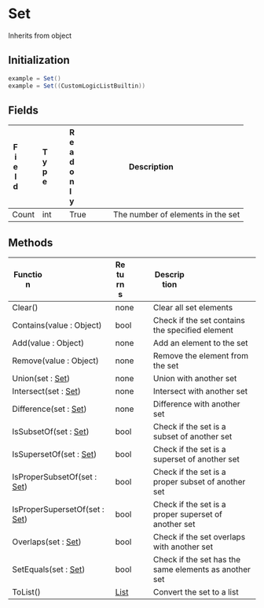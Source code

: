 # Set
Inherits from object
## Initialization
```csharp
example = Set()
example = Set((CustomLogicListBuiltin))
```
## Fields
|<div style="width:30%">Field</div>|<div style="width:5%">Type</div>|<div style="width:5%">Readonly</div>|<div style="width:60%">Description</div>|
|---|---|---|---|
|Count|int|True|The number of elements in the set|
## Methods
|<div style="width:33%">Function</div>|<div style="width:33%">Returns</div>|<div style="width:33%">Description</div>|
|---|---|---|
|Clear()|none|Clear all set elements|
|Contains(value : Object)|bool|Check if the set contains the specified element|
|Add(value : Object)|none|Add an element to the set|
|Remove(value : Object)|none|Remove the element from the set|
|Union(set : [Set](../objects/Set.md))|none|Union with another set|
|Intersect(set : [Set](../objects/Set.md))|none|Intersect with another set|
|Difference(set : [Set](../objects/Set.md))|none|Difference with another set|
|IsSubsetOf(set : [Set](../objects/Set.md))|bool|Check if the set is a subset of another set|
|IsSupersetOf(set : [Set](../objects/Set.md))|bool|Check if the set is a superset of another set|
|IsProperSubsetOf(set : [Set](../objects/Set.md))|bool|Check if the set is a proper subset of another set|
|IsProperSupersetOf(set : [Set](../objects/Set.md))|bool|Check if the set is a proper superset of another set|
|Overlaps(set : [Set](../objects/Set.md))|bool|Check if the set overlaps with another set|
|SetEquals(set : [Set](../objects/Set.md))|bool|Check if the set has the same elements as another set|
|ToList()|[List](../objects/List.md)|Convert the set to a list|
